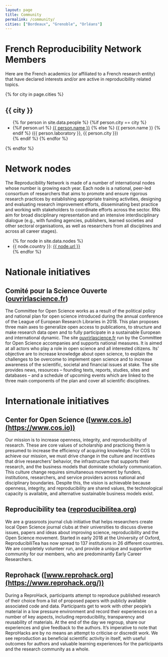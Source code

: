 ```yaml
---
layout: page
title: Community
permalink: /community/
cities: ["Bordeaux", "Grenoble", "Orléans"]
---
```


# French Reproducibility Network Members

Here are the French academics (or affiliated to a French research entity) that have declared interests and/or are active in reproducibility related topics.

{% for city in page.cities %}
## {{ city }}
  <ul>
  {% for person in site.data.people %}
    {%if person.city == city %}
      <li>
        {%if person.url %}
          <a href="{{ person.url }}"> {{ person.name }}</a>
        {% else %}
          {{ person.name }}
        {% endif %}  
        ({{ person.laboratory }}, {{ person.city }})
      </li>
    {% endif %}  
  {% endfor %}
  </ul>
{% endfor %}


# Network nodes

The Reproducibility Network is made of a number of international nodes whose number is growing each year. Each node is a national, peer-led consortium of researchers that aims to promote and ensure rigorous research practices by establishing appropriate training activities, designing and evaluating research improvement efforts, disseminating best practice and working with stakeholders to coordinate efforts across the sector. RNs aim for broad disciplinary representation and an intensive interdisciplinary dialogue (e.g., with funding agencies, publishers, learned societies and other sectoral organisations, as well as researchers from all disciplines and across all career stages).

<ul>
{% for node in site.data.nodes %}
  <li>
    {{ node.country }}: 
    <a href="{{ node.url }}">{{ node.url }}</a>
  </li>
{% endfor %}
</ul>

# Nationale initiatives

## Comité pour la Science Ouverte ([ouvrirlascience.fr](https://www.ouvrirlascience.fr/))

The Committee for Open Science works as a result of the political
policy and national plan for open science introduced during the annual
conference of the League of European Research Libraries in 2018. This
plan proposes three main axes to generalize open access to
publications, to structure and make research data open and to fully
participate in a sustainable European and international dynamic.
The site [ouvrirlascience.fr](https://www.ouvrirlascience.fr/) run by the Committee for Open Science accompanies and supports national measures. It is aimed at all actors who play a role in open science and all interested citizens. Its’ objective are to increase knowledge about open science, to explain the challenges to be overcome to implement open science and to increase awareness of the scientific, societal and financial issues at stake. The site provides news, resources – founding texts, reports, studies, sites and databases – and a schedule of upcoming events which are linked to the three main components of the plan and cover all scientific disciplines.


# Internationale initiatives

## Center for Open Science ([www.cos.io](https://www.cos.io))

Our mission is to increase openness, integrity, and reproducibility of research.
These are core values of scholarship and practicing them is presumed to increase the efficiency of acquiring knowledge. For COS to achieve our mission, we must drive change in the culture and incentives that drive researchers’ behavior, the infrastructure that supports their research, and the business models that dominate scholarly communication. This culture change requires simultaneous movement by funders, institutions, researchers, and service providers across national and disciplinary boundaries. Despite this, the vision is achievable because openness, integrity, and reproducibility are shared values, the technological capacity is available, and alternative sustainable business models exist.



## Reproducibility tea ([reproducibilitea.org](https://reproducibilitea.org/))

We are a grassroots journal club initiative that helps researchers create local Open Science journal clubs at their universities to discuss diverse issues, papers and ideas about improving science, reproducibility and the Open Science movement. Started in early 2018 at the University of Oxford, ReproducibiliTea has now spread to 137 institutions in 26 different countries. We are completely volunteer run, and provide a unique and supportive community for our members, who are predominantly Early Career Researchers.

## Reprohack ([www.reprohack.org](https://www.reprohack.org/))

During a ReproHack, participants attempt to reproduce published research of their choice from a list of proposed papers with publicly available associated code and data. Participants get to work with other people’s material in a low pressure environment and record their experiences on a number of key aspects, including reproducibility, transparency and reusability of materials. At the end of the day we regroup, share our experiences and give feedback to the authors. It’s imperative to note that ReproHacks are by no means an attempt to criticise or discredit work. We see reproduction as beneficial scientific activity in itself, with useful outcomes for authors and valuable learning experiences for the participants and the research community as a whole.

